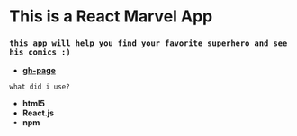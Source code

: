 # This is a React Marvel App
### `this app will help you find your favorite superhero and see his comics :)`

* **[gh-page](https://antonoshurek.github.io/react__marvel-app/)**

`what did i use?`
* **html5**
* **React.js**
* **npm**

